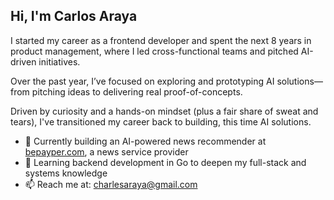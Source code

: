 ## Hi, I'm Carlos Araya

I started my career as a frontend developer and spent the next 8 years in product management, where I led cross-functional teams and pitched AI-driven initiatives. 

Over the past year, I’ve focused on exploring and prototyping AI solutions—from pitching ideas to delivering real proof-of-concepts.

Driven by curiosity and a hands-on mindset (plus a fair share of sweat and tears), I've transitioned my career back to building, this time AI solutions.

- 🔭 Currently building an AI-powered news recommender at [bepayper.com]([bepayper.com](https://www.bepayper.com/)), a news service provider
- 🌱 Learning backend development in Go to deepen my full-stack and systems knowledge
- 📫 Reach me at: [charlesaraya@gmail.com](mailto:charlesaraya@gmail.com)
